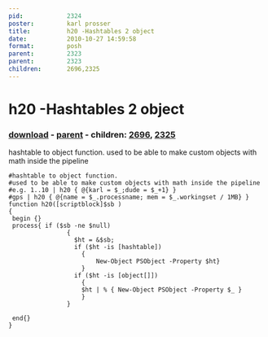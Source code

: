 ```yaml
---
pid:            2324
poster:         karl prosser
title:          h20 -Hashtables 2 object
date:           2010-10-27 14:59:58
format:         posh
parent:         2323
parent:         2323
children:       2696,2325
---
```


# h20 -Hashtables 2 object

### [download](2324.ps1) - [parent](2323.md) - children: [2696](2696.md), [2325](2325.md)

hashtable to object function.
used to be able to make custom objects with math inside the pipeline 

```posh
#hashtable to object function.
#used to be able to make custom objects with math inside the pipeline 
#e.g. 1..10 | h20 { @{karl = $_;dude = $_+1} }
#gps | h20 { @{name = $_.processname; mem = $_.workingset / 1MB} }
function h20([scriptblock]$sb )
{
 begin {}
 process{ if ($sb -ne $null)
                {
                  $ht = &$sb;
                  if ($ht -is [hashtable])
                    {
                        New-Object PSObject -Property $ht}
                    }
                  if ($ht -is [object[]])
                    {
                    $ht | % { New-Object PSObject -Property $_ }
                    }  
                }
            
 end{}
}
```
